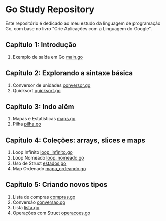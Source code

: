 # Go Study Repository

Este repositório é dedicado ao meu estudo da linguagem de programação Go, com base no livro "Crie Aplicações com a Linguagem do Google".

## Capítulo 1: Introdução
1) Exemplo de saída em Go [main.go](https://github.com/profadevairvitorio/estudo_go/blob/main/cap1/main.go)

## Capítulo 2: Explorando a sintaxe básica
1) Conversor de unidades [conversor.go](https://github.com/profadevairvitorio/estudo_go/blob/main/cap2/conversor.go)
2) Quicksort [quicksort.go](https://github.com/profadevairvitorio/estudo_go/blob/main/cap2/quicksort.go)

## Capítulo 3: Indo além 
1) Mapas e Estatísticas [maps.go](https://github.com/profadevairvitorio/estudo_go/blob/main/cap3/maps.go)
1) Pilha [pilha.go](https://github.com/profadevairvitorio/estudo_go/blob/main/cap3/pilha.go)

## Capítulo 4: Coleções: arrays, slices e maps
1) Loop Infinito [loop_infinito.go](https://github.com/profadevairvitorio/estudo_go/blob/main/cap4/loop_infinito.go)
2) Loop Nomeado [loop_nomeado.go](https://github.com/profadevairvitorio/estudo_go/blob/main/cap4/loop_nomeado.g)
3) Uso de Struct [estados.go](https://github.com/profadevairvitorio/estudo_go/blob/main/cap4/estados.g)
4) Map Ordenado [mapa_ordeando.go](https://github.com/profadevairvitorio/estudo_go/blob/main/cap4/mapa_ordenado.g)

## Capítulo 5: Criando novos tipos
1) Lista de compras [compras.go](https://github.com/profadevairvitorio/estudo_go/blob/main/cap5/compras.go)
2) Conversão [conversao.go](https://github.com/profadevairvitorio/estudo_go/blob/main/cap5/conversao.go)
3) Lista [lista.go](https://github.com/profadevairvitorio/estudo_go/blob/main/cap5/lista.go)
4) Operações com Struct [operacoes.go](https://github.com/profadevairvitorio/estudo_go/blob/main/cap5/operacoes.go)